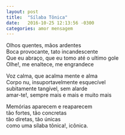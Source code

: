 ```yaml
---
layout: post
title:  "Sílaba Tônica"
date:   2016-10-25 12:13:56 -0300
categories: amor mensagem
---
```

Olhos quentes, mãos ardentes  
Boca provocante, tato incandescente  
Que eu abraço, que eu tomo até o ultimo gole  
Olhe!, me enaltece, me engrandece  

Voz calma, que acalma mente e alma  
Corpo nu, insuportavelmente esquecível  
subitamente tangível, sem alarde  
amar-te!, sempre mais e mais e muito mais  

Memórias aparecem e reaparecem  
tão fortes, tão concretas  
tão diretas, tão únicas  
como uma sílaba tônica!, icônica.  

